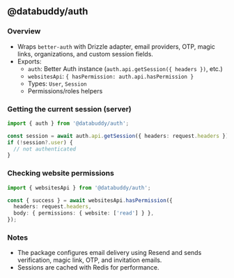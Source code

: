 ## @databuddy/auth

### Overview
- Wraps `better-auth` with Drizzle adapter, email providers, OTP, magic links, organizations, and custom session fields.
- Exports:
  - `auth`: Better Auth instance (`auth.api.getSession({ headers })`, etc.)
  - `websitesApi`: `{ hasPermission: auth.api.hasPermission }`
  - Types: `User`, `Session`
  - Permissions/roles helpers

### Getting the current session (server)
```ts
import { auth } from '@databuddy/auth';

const session = await auth.api.getSession({ headers: request.headers });
if (!session?.user) {
  // not authenticated
}
```

### Checking website permissions
```ts
import { websitesApi } from '@databuddy/auth';

const { success } = await websitesApi.hasPermission({
  headers: request.headers,
  body: { permissions: { website: ['read'] } },
});
```

### Notes
- The package configures email delivery using Resend and sends verification, magic link, OTP, and invitation emails.
- Sessions are cached with Redis for performance.